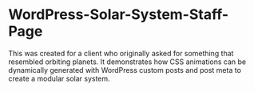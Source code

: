 WordPress-Solar-System-Staff-Page
=================================

This was created for a client who originally asked for something that resembled orbiting planets. It demonstrates how CSS animations can be dynamically generated with WordPress custom posts and post meta to create a modular solar system.
